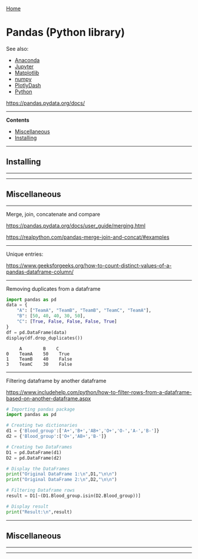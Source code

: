 [Home](Readme.md)
# Pandas (Python library)

See also:

  - [Anaconda](Anaconda.md)
  - [Jupyter](Jupyter.md)
  - [Matplotlib](Matplotlib.md)
  - [numpy](Numpy.md)
  - [PlotlyDash](PlotlyDash.md)
  - [Python](Python.md)


https://pandas.pydata.org/docs/

---

**Contents**

- [Miscellaneous](Pandas.md#miscellaneous)
- [Installing](Pandas.md#installing)

---

## Installing

---


---

## Miscellaneous

---

Merge, join, concatenate and compare

https://pandas.pydata.org/docs/user_guide/merging.html

https://realpython.com/pandas-merge-join-and-concat/#examples

---

Unique entries:

https://www.geeksforgeeks.org/how-to-count-distinct-values-of-a-pandas-dataframe-column/

---

Removing duplicates from a dataframe

```Python
import pandas as pd
data = {
    "A": ["TeamA", "TeamB", "TeamB", "TeamC", "TeamA"],
    "B": [50, 40, 40, 30, 50],
    "C": [True, False, False, False, True]
}
df = pd.DataFrame(data)
display(df.drop_duplicates())
```

```
     A        B    C
0    TeamA    50    True
1    TeamB    40    False
3    TeamC    30    False
```

---

Filtering dataframe by another dataframe

https://www.includehelp.com/python/how-to-filter-rows-from-a-dataframe-based-on-another-dataframe.aspx

```Python
# Importing pandas package
import pandas as pd

# Creating two dictionaries
d1 = {'Blood_group':['A+','B+','AB+','O+','O-','A-','B-']}
d2 = {'Blood_group':['O+','AB+','B-']}

# Creating two DataFrames
D1 = pd.DataFrame(d1)
D2 = pd.DataFrame(d2)

# Display the DataFrames
print("Original DataFrame 1:\n",D1,"\n\n")
print("Original DataFrame 2:\n",D2,"\n\n")

# Filtering Dataframe rows
result = D1[~(D1.Blood_group.isin(D2.Blood_group))]

# Display result
print("Result:\n",result)
```

---

## Miscellaneous

---


---
